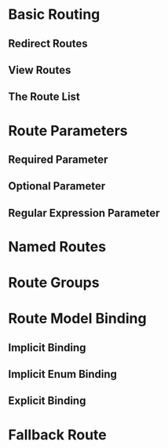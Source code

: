 # Basic Routing
## Redirect Routes
## View Routes
## The Route List
# Route Parameters
## Required Parameter
## Optional Parameter
## Regular Expression Parameter
# Named Routes
# Route Groups
# Route Model Binding
## Implicit Binding
## Implicit Enum Binding
## Explicit Binding
# Fallback Route



